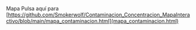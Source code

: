 Mapa 
Pulsa aquí para  [https://github.com/Smokerwolf/Contaminacion_Concentracion_MapaInteractivo/blob/main/mapa_contaminacion.html](mapa_contaminacion.html)
